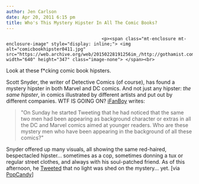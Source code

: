 ```yaml
---
author: Jen Carlson
date: Apr 20, 2011 6:15 pm
title: Who's This Mystery Hipster In All The Comic Books?
---
```


	
										<p><span class="mt-enclosure mt-enclosure-image" style="display: inline;"> <img alt="comicbookhipster0411.jpg" src="https://web.archive.org/web/20150228191256im_/http://gothamist.com/attachments/arts_jen/comicbookhipster0411.jpg" width="640" height="347" class="image-none"> </span><br>
<span class="photo_caption">Look at these f*cking comic book hipsters.</span></p>

<p>Scott Snyder, the writer of Detective Comics (of course), has found a mystery hipster in both Marvel and DC comics. And not just any hipster: <em>the same hipster</em>, in comics illustrated by different artists and put out by different companies. WTF IS GOING ON? <a href="https://web.archive.org/web/20150228191256/http://www.ifanboy.com/content/articles/Scott_Snyder_Uncovers_Bizarre_Background_Character_Mystery">iFanBoy</a> writes:</p>

<blockquote>&quot;On Sunday he started Tweeting that he had noticed that the same two men had been appearing as background character or extras in all the DC and Marvel comics aimed at younger readers. Who are these mystery men who have been appearing in the background of all these comics?&quot;</blockquote>

<p>Snyder offered up many visuals, all showing the same red-haired, bespectacled hipster... sometimes as a cop, sometimes donning a tux or regular street clothes, and always with his soul-patched friend. As of this afternoon, he <a href="https://web.archive.org/web/20150228191256/http://twitter.com/#!/ssnyder1835">Tweeted</a> that no light was shed on the mystery... yet. [via <a href="https://web.archive.org/web/20150228191256/http://content.usatoday.com/communities/popcandy/post/2011/04/early-buzz-conans-beard-franco-top-gun-more-news/1">PopCandy</a>]</p>					
										
									
				